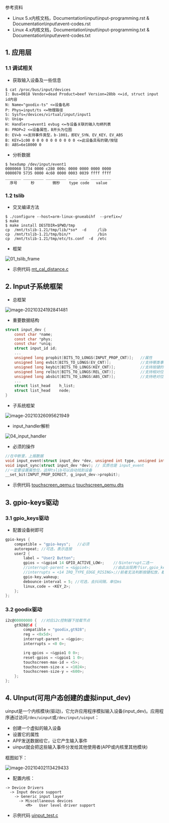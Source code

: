 参考资料

* Linux 5.x内核文档，Documentation\input\input-programming.rst & Documentation\input\event-codes.rst
* Linux 4.x内核文档，Documentation\input\input-programming.txt & Documentation\input\event-codes.txt

## 1. 应用层

### 1.1 调试相关
* 获取输入设备及一些信息

```shell
$ cat /proc/bus/input/devices
I: Bus=0018 Vendor=dead Product=beef Version=28bb <=id, struct input id内容
N: Name="goodix-ts" <=设备名称
P: Phys=input/ts <=物理路径
S: Sysfs=/devices/virtual/input/input1 
U: Uniq=
H: Handlers=event1 evbug <=与设备关联的输入句柄列表
B: PROP=2 <=设备属性，B开头为位图
B: EV=b <=支持事件类型，b-1001，即EV_SYN、EV_KEY、EV_ABS
B: KEY=1c00 0 0 0 0 0 0 0 0 0 0 <=此设备具有的键/按钮
B: ABS=6e18000 0
```

* 分析数据

```shell
$ hexdump /dev/input/event1
0000060 5734 0000 c280 000c 0000 0000 0000 0000
0000070 5735 0000 4c60 0000 0003 0039 ffff ffff
_______ _________ _________ ____ ____ _________
  序号      秒        微秒    type code   value
```

### 1.2 tslib

* 交叉编译方法

```shell
$ ./configure --host=arm-linux-gnueabihf  --prefix=/
$ make
$ make install DESTDIR=$PWD/tmp
cp  /mnt/tslib-1.21/tmp/lib/*so*  -d     /lib
cp  /mnt/tslib-1.21/tmp/bin/*            /bin
cp  /mnt/tslib-1.21/tmp/etc/ts.conf  -d  /etc
```

* 框架

![01_tslib_frame](pic/input/01_tslib_frame.png)

* 示例代码  [mt_cal_distance.c](code\input\mt_cal_distance.c) 

## 2. Input子系统框架

* 总框架

![image-20210324192841481](pic/input/02_input_driver_block.png)

* 重要数据结构

```c
struct input_dev {
	const char *name;
	const char *phys;
	const char *uniq;
	struct input_id id;
	...
	unsigned long propbit[BITS_TO_LONGS(INPUT_PROP_CNT)];	//属性
	unsigned long evbit[BITS_TO_LONGS(EV_CNT)];				//支持哪类事件？key/rel/abs?
	unsigned long keybit[BITS_TO_LONGS(KEY_CNT)];			//支持按键的话，支持哪些按键
	unsigned long relbit[BITS_TO_LONGS(REL_CNT)];			//支持相对位移的话，支持哪些
	unsigned long absbit[BITS_TO_LONGS(ABS_CNT)];			//支持绝对位移的话，支持哪些
	...
	struct list_head	h_list;
	struct list_head	node;
}
```



* 子系统框架

![image-20210326095621949](pic/input/03_write_input_dev.png)

* input_handler解析

![04_input_handler](pic/input/04_input_handler.png)

* 必须的操作

```c
//在中断里，上报数据
void input_event(struct input_dev *dev, unsigned int type, unsigned int code, int value);		 
void input_sync(struct input_dev *dev); // 实质也是 input_event
//一定要设置属性位，这样tslib可以自动找到设备
__set_bit(INPUT_PROP_DIRECT, g_input_dev->propbit);
```

* 示例代码   [touchscreen_qemu.c](code\input\touchscreen_qemu.c)   [touchscreen_qemu.dts](code\input\touchscreen_qemu.dts) 

## 3. gpio-keys驱动

### 3.1 gpio_keys驱动

* 配置设备树即可

```c
gpio-keys {
	compatible = "gpio-keys";	//必须
    autorepeat;	//可选，表示连按
	user2 {
		label = "User2 Button";
		gpios = <&gpio4 14 GPIO_ACTIVE_LOW>;	//与interrupt二选一
		//interrupt-parent = <&gpio4>;			//由此出现两个isr,gpio_keys_irq_isr,gpio_keys_gpio_isr
		//interrupts = <14 IRQ_TYPE_EDGE_RISING>;//前者无法判断按键松放，都是一起上报
		gpio-key,wakeup;
        debounce-interval = 5; //可选，去抖间隔，单位ms
		linux,code = <KEY_2>;
	};
};
```

### 3.2 goodix驱动

```c
i2c@00000000 {	//对应i2c控制器下挂载节点
	gt928@5d {
		compatible = "goodix,gt928";
		reg = <0x5d>;
		interrupt-parent = <&gpio>;
		interrupts = <0 0>;

		irq-gpios = <&gpio1 0 0>;
		reset-gpios = <&gpio1 1 0>;
        touchscreen-max-id = <5>;
		touchscreen-size-x = <1024>;
		touchscreen-size-y = <600>;
	};
};
```

## 4. UInput(可用户态创建的虚拟input_dev)

uinput是一个内核模块(驱动)，它允许应用程序模拟输入设备(input_dev)。应用程序通过访问`/dev/uinput`或`/dev/input/uinput`：

* 创建一个虚拟的输入设备
* 设置它的属性
* APP发送数据给它，让它产生输入事件
* uinput就会把这些输入事件分发给其他使用者(APP或内核里其他模块)

框图如下：

![image-20210402113429433](pic/input/05_uinput_block.png)

* 配置内核：

```shell
-> Device Drivers
  -> Input device support
    -> Generic input layer   
      -> Miscellaneous devices
         <M>   User level driver support
```

* 示例代码  [uinput_test.c](code\input\uinput_test.c) 

